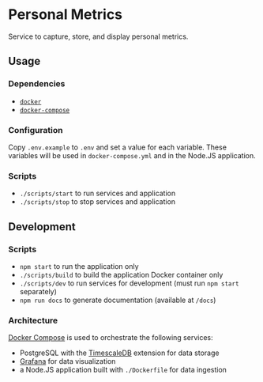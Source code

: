 # Personal Metrics

Service to capture, store, and display personal metrics.

## Usage

### Dependencies

- [`docker`](https://docs.docker.com/install/)
- [`docker-compose`](https://docs.docker.com/compose/install/)

### Configuration

Copy `.env.example` to `.env` and set a value for each variable. These variables will be used in `docker-compose.yml` and in the Node.JS application.

### Scripts

- `./scripts/start` to run services and application
- `./scripts/stop` to stop services and application

## Development

### Scripts

- `npm start` to run the application only
- `./scripts/build` to build the application Docker container only
- `./scripts/dev` to run services for development (must run `npm start` separately)
- `npm run docs` to generate documentation (available at `/docs`)

### Architecture

[Docker Compose](https://docs.docker.com/compose) is used to orchestrate the following services:

- PostgreSQL with the [TimescaleDB](https://docs.timescale.com) extension for data storage
- [Grafana](https://grafana.com/docs/) for data visualization
- a Node.JS application built with `./Dockerfile` for data ingestion
